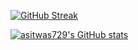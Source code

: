 [![GitHub Streak](https://streak-stats.demolab.com/?user=DenverCoder1)](https://git.io/streak-stats)

[![asitwas729's GitHub stats](https://github-readme-stats.vercel.app/api?username=asitwas729&include_all_commits=false&theme=nord&hide_border=true&count_private=true)](https://github.com/asitwas729/github-readme-stats)
